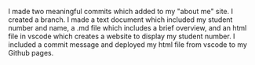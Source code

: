 I made two meaningful commits which added to my "about me" site. I created a branch. I made a text document which included my student number and name, a .md file which includes a brief overview, and an html file in vscode which creates a website to display my student number. I included a commit message and deployed my html file from vscode to my Github pages. 
